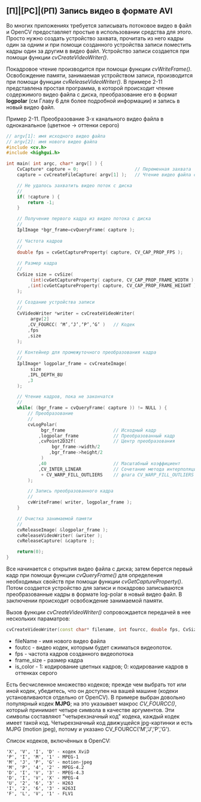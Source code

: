 ## [П]|[РС]|(РП) Запись видео в формате AVI

Во многих приложениях требуется записывать потоковое видео в файл и OpenCV предоставляет простые в использовании средства для этого. Просто нужно создать устройство захвата, прочитать из него кадры один за одним и при помощи созданного устройства записи поместить кадры один за другим в видео файл. Устройство записи создается при помощи функции *cvCreateVideoWriter()*.

Покадровое чтение производится при помощи функции *cvWriteFrame()*. Освобождение памяти, занимаемая устройством записи, производится при помощи функции *cvReleaseVideoWriter()*. В примере 2-11 представлена простая программа, в которой происходит чтение содержимого видео файла с диска, преобразование его в формат **logpolar** (см Главу 6 для более подробной информации) и запись в новый видео файл.

Пример 2-11. Преобразование 3-х канального видео файла в одноканальное (цветное -> оттенки серого)

```cpp
// argv[1]: имя исходного видео файла
// argv[2]: имя нового видео файла
#include <cv.h>
#include <highgui.h>

int main( int argc, char* argv[] ) {
    CvCapture* capture = 0;                     // Переменная захвата
    capture = cvCreateFileCapture( argv[1] );   // Чтение видео файла с диска

    // Не удалось захватить видео поток с диска
    // 
    if( !capture ) {
	    return -1;
    }

    // Получение первого кадра из видео потока с диска
    // 
    IplImage *bgr_frame=cvQueryFrame( capture );
    
    // Частота кадров
    // 
    double fps = cvGetCaptureProperty( capture, CV_CAP_PROP_FPS );	
    
    // Размер кадра
    //
    CvSize size = cvSize(
         (int)cvGetCaptureProperty( capture, CV_CAP_PROP_FRAME_WIDTH )
        ,(int)cvGetCaptureProperty( capture, CV_CAP_PROP_FRAME_HEIGHT )
    );
    
    // Создание устройства записи
    // 
    CvVideoWriter *writer = cvCreateVideoWriter(
         argv[2]
        ,CV_FOURCC( ‘M’,‘J’,‘P’,‘G’ )	// Кодек
        ,fps
        ,size
    );
    
    // Контейнер для промежуточного преобразования кадра
    // 
    IplImage* logpolar_frame = cvCreateImage(
         size
        ,IPL_DEPTH_8U
        ,3
    );

    // Чтение кадров, пока не закончатся
    // 
    while( (bgr_frame = cvQueryFrame( capture )) != NULL ) {
        // Преобразование
        // 
        cvLogPolar(
             bgr_frame                  // Исходный кадр
            ,logpolar_frame             // Преобразованный кадр
            ,cvPoint2D32f(              // Центр преобразования
                 bgr_frame->width/2
			    ,bgr_frame->height/2
			 )
            ,40                         // Масштабный коэффициент
            ,CV_INTER_LINEAR            // Сочетание метода интерполяции и необязательного
             + CV_WARP_FILL_OUTLIERS    // флага CV_WARP_FILL_OUTLIERS и/или CV_WARP_INVERSE_MAP
        );

        // Запись преобразованного кадра
        // 
        cvWriteFrame( writer, logpolar_frame );
    }

    // Очистка занимаемой памяти
    // 
    cvReleaseImage( &logpolar_frame );
    cvReleaseVideoWriter( &writer );	
    cvReleaseCapture( &capture );

    return(0);
}
```

Все начинается с открытия видео файла с диска; затем берется первый кадр при помощи функции *cvQueryFrame()* для определения необходимых свойств при помощи функции *cvGetCaptureProperty()*. Потом создается устройство для записи и покадрово записываются преобразованные кадры в формате log-polar в новый видео файл. В заключении происходит освобождение занимаемой памяти.

Вызов функции *cvCreateVideoWriter()* сопровождается передачей в нее нескольких параматров:

```cpp
cvCreateVideoWriter(const char* filename, int fourcc, double fps, CvSize frame_size, int is_color = 1 )
```

* fileName - имя нового видео файла
* foutcc - видео кодек, которым будет сжиматься видеопоток. 
* fps - частота кадров созданного видеопотока
* frame_size - размер кадра
* is_color - 1: кодирование цветных кадров; 0: кодирование кадров в оттенках серого

Есть бесчисленное множество кодеков; прежде чем выбрать тот или иной кодек, убедитесь, что он доступен на вашей машине (кодеки установливаются отдельно от OpenCV). В примере выбран довольно популярный кодек **MJPG**; на это указывает макрос *CV_FOURCC()*, который принимает четыре символа в качестве аргументов. Эти символы составляют "четырехзначный код" кодека, каждый кодек имеет такой код. Четырехзначный код движущейся jpg-картинки и есть MJPG (motion jpeg), потому и указано CV_FOURCC('M','J','P','G').

Список кодеков, включённых в OpenCV:

```
'X', 'V', 'I', 'D' - кодек XviD
'P', 'I', 'M', '1' - MPEG-1
'M', 'J', 'P', 'G' - motion-jpeg
'M', 'P', '4', '2' - MPEG-4.2 
'D', 'I', 'V', '3' - MPEG-4.3 
'D', 'I', 'V', 'X' - MPEG-4 
'U', '2', '6', '3' - H263 
'I', '2', '6', '3' - H263I 
'F', 'L', 'V', '1' - FLV1
```

